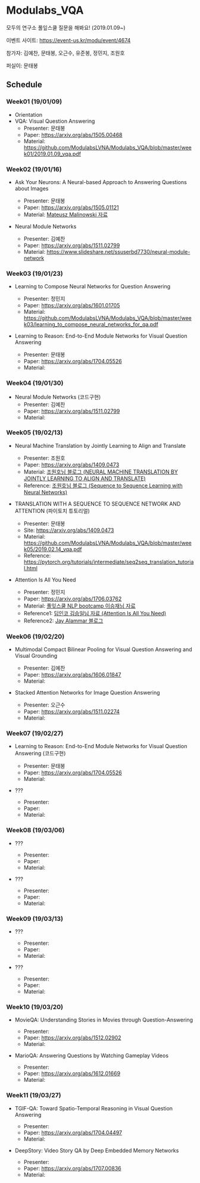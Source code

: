 # Modulabs_VQA
모두의 연구소 풀잎스쿨 질문을 해봐요! (2019.01.09~)

이벤트 사이트: https://event-us.kr/modu/event/4674

참가자: 김예찬, 문태봉, 오근수, 유준봉, 정민지, 조원호

퍼실이: 문태봉

## Schedule
### Week01 (19/01/09)
* Orientation
* VQA: Visual Question Answering
  + Presenter: 문태봉
  + Paper: https://arxiv.org/abs/1505.00468
  + Material: https://github.com/ModulabsLVNA/Modulabs_VQA/blob/master/week01/2019.01.09_vqa.pdf

### Week02 (19/01/16)
* Ask Your Neurons: A Neural-based Approach to Answering Questions about Images
  + Presenter: 문태봉
  + Paper: https://arxiv.org/abs/1505.01121
  + Material: [Mateusz Malinowski 자료](https://github.com/ModulabsLVNA/Modulabs_VQA/blob/master/week02/ask_your_neurons-slides-low_res.pdf)

* Neural Module Networks
  + Presenter: 김예찬
  + Paper: https://arxiv.org/abs/1511.02799
  + Material: https://www.slideshare.net/ssuserbd7730/neural-module-network

### Week03 (19/01/23)
* Learning to Compose Neural Networks for Question Answering
  + Presenter: 정민지
  + Paper: https://arxiv.org/abs/1601.01705
  + Material: https://github.com/ModulabsLVNA/Modulabs_VQA/blob/master/week03/learning_to_compose_neural_networks_for_qa.pdf

* Learning to Reason: End-to-End Module Networks for Visual Question Answering
  + Presenter: 문태봉
  + Paper: https://arxiv.org/abs/1704.05526
  + Material:

### Week04 (19/01/30)
* Neural Module Networks (코드구현)
  + Presenter: 김예찬
  + Paper: https://arxiv.org/abs/1511.02799
  + Material:

### Week05 (19/02/13)
* Neural Machine Translation by Jointly Learning to Align and Translate
  + Presenter: 조원호
  + Paper: https://arxiv.org/abs/1409.0473
  + Material: [조원호님 블로그 (NEURAL MACHINE TRANSLATION BY JOINTLY LEARNING TO ALIGN AND TRANSLATE)](https://www.notion.so/wonhocho/NEURAL-MACHINE-TRANSLATION-BY-JOINTLY-LEARNING-TO-ALIGN-AND-TRANSLATE-87eb075e954d4020a4bd2eacfa7a80cb)
  + Reference: [조원호님 블로그 (Sequence to Sequence Learning with Neural Networks)](https://www.notion.so/wonhocho/Sequence-to-Sequence-Learning-with-Neural-Networks-d221d4ed2e9241e29047d95a6a9e00b2)

* TRANSLATION WITH A SEQUENCE TO SEQUENCE NETWORK AND ATTENTION (파이토치 튜토리얼)
  + Presenter: 문태봉
  + Site: https://arxiv.org/abs/1409.0473
  + Material: https://github.com/ModulabsLVNA/Modulabs_VQA/blob/master/week05/2019.02.14_vqa.pdf
  + Reference: https://pytorch.org/tutorials/intermediate/seq2seq_translation_tutorial.html

* Attention Is All You Need
  + Presenter: 정민지
  + Paper: https://arxiv.org/abs/1706.03762
  + Material: [풀잎스쿨 NLP bootcamp 이승재님 자료](https://github.com/modulabs/NLP-bootcamp/blob/master/1st/week07/Attention%20is%20All%20You%20Need_이승재.pdf)
  + Reference1: [딥인코 김승일님 자료 (Attention Is All You Need)](http://www.modulabs.co.kr/DeepInCo/20067)
  + Reference2: [Jay Alammar 블로그](http://jalammar.github.io/illustrated-transformer/?fbclid=IwAR00RzJ4AwnPjAAKveNWT91DzjksQq6D5Tlhj98HgIXxMPo2Yc5-MVqVGBw)
  
### Week06 (19/02/20)
* Multimodal Compact Bilinear Pooling for Visual Question Answering and Visual Grounding
  + Presenter: 김예찬
  + Paper: https://arxiv.org/abs/1606.01847
  + Material:

* Stacked Attention Networks for Image Question Answering
  + Presenter: 오근수
  + Paper: https://arxiv.org/abs/1511.02274
  + Material:
  
### Week07 (19/02/27)
* Learning to Reason: End-to-End Module Networks for Visual Question Answering (코드구현)
  + Presenter: 문태봉
  + Paper: https://arxiv.org/abs/1704.05526
  + Material:

* ???
  + Presenter:
  + Paper:
  + Material:

### Week08 (19/03/06)
* ???
  + Presenter:
  + Paper:
  + Material:

* ???
  + Presenter:
  + Paper:
  + Material:

### Week09 (19/03/13)
* ???
  + Presenter:
  + Paper:
  + Material:

* ???
  + Presenter:
  + Paper:
  + Material:

### Week10 (19/03/20)
* MovieQA: Understanding Stories in Movies through Question-Answering
  + Presenter:
  + Paper: https://arxiv.org/abs/1512.02902
  + Material:

* MarioQA: Answering Questions by Watching Gameplay Videos
  + Presenter:
  + Paper: https://arxiv.org/abs/1612.01669
  + Material:

### Week11 (19/03/27)
* TGIF-QA: Toward Spatio-Temporal Reasoning in Visual Question Answering
  + Presenter:
  + Paper: https://arxiv.org/abs/1704.04497
  + Material:

* DeepStory: Video Story QA by Deep Embedded Memory Networks
  + Presenter:
  + Paper: https://arxiv.org/abs/1707.00836
  + Material:
